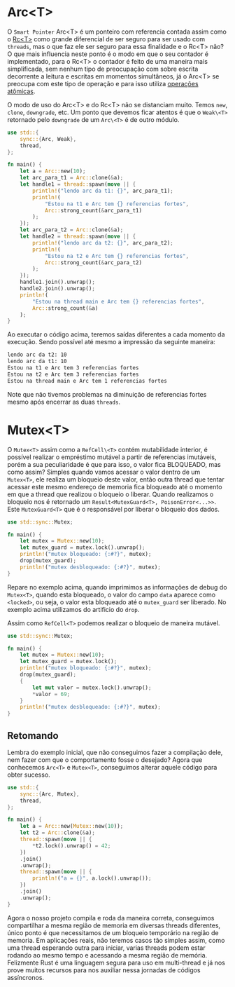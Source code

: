 # Arc\<T>

O `Smart Pointer` Arc\<T> é um ponteiro com referencia contada assim como o [Rc\<T>](./02-smart-pointers-rc.md) como grande diferencial de ser seguro para ser usado com `threads`, mas o que faz ele ser seguro para essa finalidade e o Rc\<T> não? O que mais influencia neste ponto é o modo em que o seu contador é implementado, para o Rc\<T> o contador é feito de uma maneira mais simplificada, sem nenhum tipo de preocupação com sobre escrita decorrente a leitura e escritas em momentos simultâneos, já o Arc\<T> se preocupa com este tipo de operação e para isso utiliza [operações atômicas](https://pt.wikipedia.org/wiki/Transa%C3%A7%C3%A3o_at%C3%B4mica).

O modo de uso do Arc\<T> e do Rc\<T> não se distanciam muito. Temos `new`, `clone`, `downgrade`, etc. Um ponto que devemos ficar atentos é que o `Weak\<T>` retornado pelo `downgrade` de um `Arc\<T>` é de outro módulo.

```rust
use std::{
    sync::{Arc, Weak},
    thread,
};

fn main() {
    let a = Arc::new(10);
    let arc_para_t1 = Arc::clone(&a);
    let handle1 = thread::spawn(move || {
        println!("lendo arc da t1: {}", arc_para_t1);
        println!(
            "Estou na t1 e Arc tem {} referencias fortes",
            Arc::strong_count(&arc_para_t1)
        );
    });
    let arc_para_t2 = Arc::clone(&a);
    let handle2 = thread::spawn(move || {
        println!("lendo arc da t2: {}", arc_para_t2);
        println!(
            "Estou na t2 e Arc tem {} referencias fortes",
            Arc::strong_count(&arc_para_t2)
        );
    });
    handle1.join().unwrap();
    handle2.join().unwrap();
    println!(
        "Estou na thread main e Arc tem {} referencias fortes",
        Arc::strong_count(&a)
    );
}
```

Ao executar o código acima, teremos saídas diferentes a cada momento da execução. Sendo possível até mesmo a impressão da seguinte maneira:

```sh
lendo arc da t2: 10
lendo arc da t1: 10
Estou na t1 e Arc tem 3 referencias fortes
Estou na t2 e Arc tem 3 referencias fortes
Estou na thread main e Arc tem 1 referencias fortes
```

Note que não tivemos problemas na diminuição de referencias fortes mesmo após encerrar as duas `threads`.

# Mutex\<T>

O `Mutex<T>` assim como a `RefCell\<T>` contém mutabilidade interior, é possível realizar o empréstimo mutável a partir de referencias imutáveis, porém a sua peculiaridade é que para isso, o valor fica BLOQUEADO, mas como assim?
Simples quando vamos acessar o valor dentro de um `Mutex<T>`, ele realiza um bloqueio deste valor, então outra thread que tentar acessar este mesmo endereço de memoria fica bloqueado até o momento em que a thread que realizou o bloqueio o liberar. Quando realizamos o bloqueio nos é retornado um `Result<MutexGuard<T>, PoisonError<...>>`.
Este `MutexGuard<T>` que é o responsável por liberar o bloqueio dos dados.
```rust
use std::sync::Mutex;

fn main() {
    let mutex = Mutex::new(10);
    let mutex_guard = mutex.lock().unwrap();
    println!("mutex bloqueado: {:#?}", mutex);
    drop(mutex_guard);
    println!("mutex desbloqueado: {:#?}", mutex);
}
```

Repare no exemplo acima, quando imprimimos as informações de debug do `Mutex<T>`, quando esta bloqueado, o valor do campo `data` aparece como `<locked>`, ou seja, o valor esta bloqueado até o `mutex_guard` ser liberado. No exemplo acima utilizamos do artificio do `drop`.

Assim como `RefCell<T>` podemos realizar o bloqueio de maneira mutável.

```rust
use std::sync::Mutex;

fn main() {
    let mutex = Mutex::new(10);
    let mutex_guard = mutex.lock();
    println!("mutex bloqueado: {:#?}", mutex);
    drop(mutex_guard);
    {
        let mut valor = mutex.lock().unwrap();
        *valor = 69;
    }
    println!("mutex desbloqueado: {:#?}", mutex);
}
```

## Retomando

Lembra do exemplo inicial, que não conseguimos fazer a compilação dele, nem fazer com que o comportamento fosse o desejado? Agora que conhecemos `Arc<T>` e `Mutex<T>`, conseguimos alterar aquele código para obter sucesso.

```rust
use std::{
    sync::{Arc, Mutex},
    thread,
};

fn main() {
    let a = Arc::new(Mutex::new(10));
    let t2 = Arc::clone(&a);
    thread::spawn(move || {
        *t2.lock().unwrap() = 42;
    })
    .join()
    .unwrap();
    thread::spawn(move || {
        println!("a = {}", a.lock().unwrap());
    })
    .join()
    .unwrap();
}
```

Agora o nosso projeto compila e roda da maneira correta, conseguimos compartilhar a mesma região de memoria em diversas threads diferentes, único ponto é que necessitamos de um bloqueio temporário na região de memoria. 
Em aplicações reais, não teremos casos tão simples assim, como uma thread esperando outra para iniciar, varias threads podem estar rodando ao mesmo tempo e acessando a mesma região de memória. Felizmente Rust é uma linguagem segura para uso em multi-thread e já nos prove muitos recursos para nos auxiliar nessa jornadas de códigos assíncronos.
